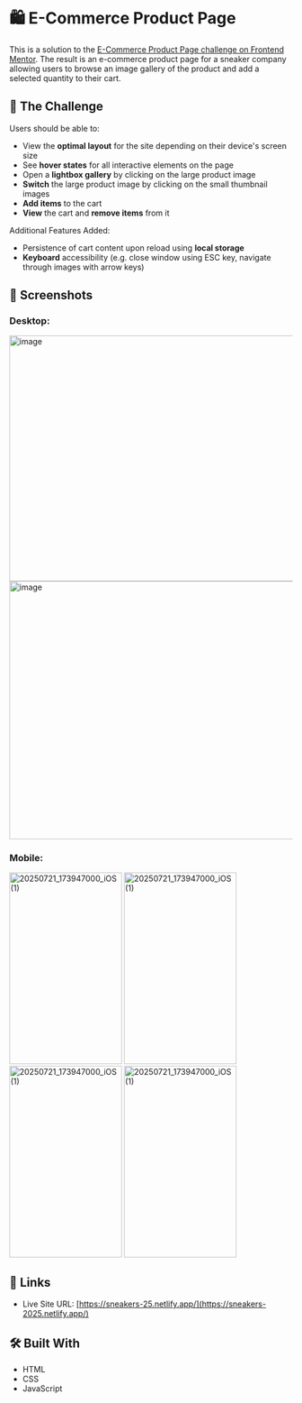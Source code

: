 # 🛍️ E-Commerce Product Page
This is a solution to the [E-Commerce Product Page challenge on Frontend Mentor](https://www.frontendmentor.io/challenges/ecommerce-product-page-UPsZ9MJp6). The result is an e-commerce product page for a sneaker company allowing users to browse an image gallery of the product and add a selected quantity to their cart.

## 🎯 The Challenge
Users should be able to:
- View the **optimal layout** for the site depending on their device's screen size
- See **hover states** for all interactive elements on the page
- Open a **lightbox gallery** by clicking on the large product image
- **Switch** the large product image by clicking on the small thumbnail images
- **Add items** to the cart
- **View** the cart and **remove items** from it

Additional Features Added:
- Persistence of cart content upon reload using **local storage**
- **Keyboard** accessibility (e.g. close window using ESC key, navigate through images with arrow keys)

## 📸 Screenshots
### Desktop:
<img width="815" height="436" alt="image" src="https://github.com/user-attachments/assets/ad6227ee-4170-4d6c-adfd-2012e6bd1129"/>

<img width="815" height="457.7" alt="image" src="https://github.com/user-attachments/assets/aacb6dd1-2a0c-4e07-a740-ccaccb0842b5"/>

### Mobile:
<img width="200" height="339.6" alt="20250721_173947000_iOS (1)" src="https://github.com/user-attachments/assets/c7c958af-1a0c-4623-a111-40d27fd9e4e0"/>
<img width="200" height="339.6" alt="20250721_173947000_iOS (1)" src="https://github.com/user-attachments/assets/25748a06-0101-4b9d-8eb2-f7b1b1ee770c"/>
<img width="200" height="339.6" alt="20250721_173947000_iOS (1)" src="https://github.com/user-attachments/assets/c50dd3fd-9e97-494d-935b-99b676688593"/>
<img width="200" height="339.6" alt="20250721_173947000_iOS (1)" src="https://github.com/user-attachments/assets/63908d26-4f2b-4663-a97c-08145f6e2d50"/>


## 🔗 Links
- Live Site URL: [https://sneakers-25.netlify.app/](https://sneakers-2025.netlify.app/)

## 🛠️ Built With
- HTML
- CSS
- JavaScript

